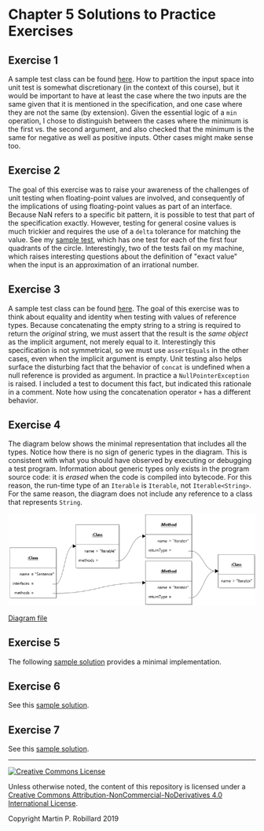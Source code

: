 # Chapter 5 Solutions to Practice Exercises

## Exercise 1

A sample test class can be found [here](../solutions-code/chapter5/TestMin.java). How to partition the input space into unit test is somewhat discretionary (in the context of this course), but it would be important to have at least the case where the two inputs are the same given that it is mentioned in the specification, and one case where they are not the same (by extension). Given the essential logic of a `min` operation, I chose to distinguish between the cases where the minimum is the first vs. the second argument, and also checked that the minimum is the same for negative as well as positive inputs. Other cases might make sense too.

## Exercise 2

The goal of this exercise was to raise your awareness of the challenges of unit testing when floating-point values are involved, and consequently of the implications of using floating-point values as part of an interface. Because NaN refers to a specific bit pattern, it is possible to test that part of the specification exactly. However, testing for general cosine values is much trickier and requires the use of a `delta` tolerance for matching the value. See my [sample test](../solutions-code/chapter5/TestCos.java), which has one test for each of the first four quadrants of the circle. Interestingly, two of the tests fail on my machine, which raises interesting questions about the definition of "exact value" when the input is an approximation of an irrational number. 

## Exercise 3

A sample test class can be found [here](../solutions-code/chapter5/TestConcat.java). The goal of this exercise was to think about equality and identity when testing with values of reference types. Because concatenating the empty string to a string is required to return the *original* string, we must assert that the result is the *same object* as the implicit argument, not merely equal to it. Interestingly this specification is not symmetrical, so we must use `assertEquals` in the other cases, even when the implicit argument is empty. Unit testing also helps surface the disturbing fact that the behavior of `concat` is undefined when a null reference is provided as argument. In practice a `NullPointerException` is raised. I included a test to document this fact, but indicated this rationale in a comment. Note how using the concatenation operator `+` has a different behavior. 

## Exercise 4

The diagram below shows the minimal representation that includes all the types. Notice how there is no sign of generic types in the diagram. This is consistent with what you should have observed by executing or debugging a test program. Information about generic types only exists in the program source code: it is *erased* when the code is compiled into bytecode. For this reason, the run-time type of an `Iterable` is `Iterable`, not `Iterable<String>`. For the same reason, the diagram does not include any reference to a class that represents `String`.

![](c5-exercise4.png)

[Diagram file](c5-exercise4.state.jet)

## Exercise 5

The following [sample solution](../solutions-code/chapter5/NumberLoader.java) provides a minimal implementation.

## Exercise 6

See this [sample solution](../solutions-code/chapter5/StringTester.java).

## Exercise 7

See this [sample solution](../solutions-code/chapter5/TestStack.java).

---
<a rel="license" href="http://creativecommons.org/licenses/by-nc-nd/4.0/"><img alt="Creative Commons License" style="border-width:0" src="https://i.creativecommons.org/l/by-nc-nd/4.0/88x31.png" /></a>

Unless otherwise noted, the content of this repository is licensed under a <a rel="license" href="http://creativecommons.org/licenses/by-nc-nd/4.0/">Creative Commons Attribution-NonCommercial-NoDerivatives 4.0 International License</a>. 

Copyright Martin P. Robillard 2019